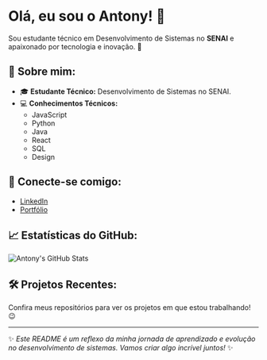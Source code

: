 # Olá, eu sou o Antony! 👋

Sou estudante técnico em Desenvolvimento de Sistemas no **SENAI** e apaixonado por tecnologia e inovação. 🚀

## 🌟 Sobre mim:
- 🎓 **Estudante Técnico:** Desenvolvimento de Sistemas no SENAI.
- 💻 **Conhecimentos Técnicos:**
  - JavaScript
  - Python
  - Java
  - React
  - SQL
  - Design

## 🔗 Conecte-se comigo:
- [LinkedIn](https://www.linkedin.com/in/britoantony) <!-- Insira o link do seu perfil LinkedIn -->
- [Portfólio](#) <!-- Insira o link do seu portfólio, caso tenha -->

## 📈 Estatísticas do GitHub:
![Antony's GitHub Stats](https://github-readme-stats.vercel.app/api?username=Antony&show_icons=true&theme=radical)

## 🛠️ Projetos Recentes:
Confira meus repositórios para ver os projetos em que estou trabalhando! 😉

---
✨ *Este README é um reflexo da minha jornada de aprendizado e evolução no desenvolvimento de sistemas. Vamos criar algo incrível juntos!* ✨
